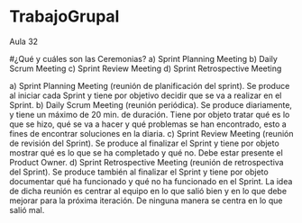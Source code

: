 # TrabajoGrupal
Aula 32

#¿Qué y cuáles son las Ceremonias?
a) Sprint Planning Meeting
b) Daily Scrum Meeting
c) Sprint Review Meeting
d) Sprint Retrospective Meeting

a) Sprint Planning Meeting (reunión de planificación del sprint). Se produce al iniciar cada Sprint y tiene por objetivo decidir que se va a realizar en el Sprint.
b) Daily Scrum Meeting (reunión periódica). Se produce diariamente, y tiene un máximo de 20 min. de duración. Tiene por objeto tratar qué es lo que se hizo, qué se va a hacer y qué problemas se han encontrado, esto a fines de encontrar soluciones en la diaria.
c) Sprint Review Meeting (reunión de revisión del Sprint). Se produce al finalizar el Sprint y tiene por objeto mostrar qué es lo que se ha completado y qué no. Debe estar presente el Product Owner.
d) Sprint Retrospective Meeting (reunión de retrospectiva del Sprint). Se produce también al finalizar el Sprint y tiene por objeto documentar qué ha funcionado y qué no ha funcionado en el Sprint. La idea de dicha reunión es centrar al equipo en lo que salió bien y en lo que debe mejorar para la próxima iteración. De ninguna manera se centra en lo que salió mal.
